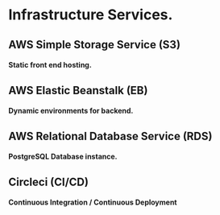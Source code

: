 # Infrastructure Services.

## AWS Simple Storage Service (S3)
#### Static front end hosting.

## AWS Elastic Beanstalk (EB)
#### Dynamic environments for backend.

## AWS Relational Database Service (RDS)
#### PostgreSQL Database instance.

## Circleci (CI/CD)
#### Continuous Integration / Continuous Deployment